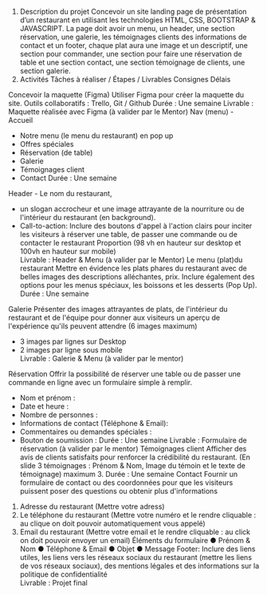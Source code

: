 1.	Description du projet
Concevoir un site landing page de présentation d’un restaurant en utilisant les technologies HTML, CSS, BOOTSTRAP & JAVASCRIPT. 
La page doit avoir un menu, un header, une section réservation, une galerie, les témoignages clients des informations de contact et un footer, chaque plat aura une image et un descriptif, une section pour commander, une section pour faire une réservation de table et une section contact, une section témoignage de clients, une section galerie.
2.	Activités
Tâches à réaliser / Étapes / Livrables	Consignes	Délais
		
Concevoir la maquette (Figma)	Utiliser Figma pour créer la maquette du site.
Outils collaboratifs : Trello, Git / Github	Durée : Une semaine
Livrable : Maquette réalisée avec Figma (à valider par le Mentor)
Nav (menu)	-	Accueil
-	Notre menu (le menu du restaurant) en pop up
-	Offres spéciales
-	Réservation (de table)
-	Galerie
-	Témoignages client
-	Contact	Durée : Une semaine

Header 	-	Le nom du restaurant, 
-	un slogan accrocheur et une image attrayante de la nourriture ou de l'intérieur du restaurant (en background).
-	Call-to-action: Inclure des boutons d'appel à l'action clairs pour inciter les visiteurs à réserver une table, de passer une commande ou de contacter le restaurant
Proportion (98 vh en hauteur sur desktop et 100vh en hauteur sur mobile)	
Livrable : Header & Menu (à valider par le Mentor)
Le menu (plat)du restaurant 
	Mettre en évidence les plats phares du restaurant avec de belles images des descriptions alléchantes, prix. 
Inclure également des options pour les menus spéciaux, les boissons et les desserts (Pop Up).	Durée : Une semaine

Galerie	Présenter des images attrayantes de plats, de l'intérieur du restaurant et de l'équipe pour donner aux visiteurs un aperçu de l'expérience qu'ils peuvent attendre
 (6 images maximum)
-	3 images par lignes sur Desktop
-	2 images par ligne sous mobile	
Livrable : Galerie & Menu (à valider par le mentor)

Réservation	Offrir la possibilité de réserver une table ou de passer une commande en ligne avec un formulaire simple à remplir.
-	Nom et prénom : 
-	Date et heure :
-	Nombre de personnes :
-	Informations de contact (Téléphone & Email):
-	Commentaires ou demandes spéciales : 
-	Bouton de soumission : 	Durée : Une semaine
Livrable : Formulaire de réservation (à valider par le mentor)
Témoignages client	Afficher des avis de clients satisfaits pour renforcer la crédibilité du restaurant. (En slide 3 témoignages : Prénom & Nom, Image du témoin et le texte de témoignage) maximum 3.	Durée : Une semaine
Contact	Fournir un formulaire de contact ou des coordonnées pour que les visiteurs puissent poser des questions ou obtenir plus d'informations
1.	Adresse du restaurant (Mettre votre adress)
2.	Le téléphone du restaurant (Mettre votre numéro et le rendre cliquable : au clique on doit pouvoir automatiquement vous appelé)
3.	Email du restaurant (Mettre votre email et le rendre cliquable : au click on doit pouvoir envoyer un email)
	Éléments du formulaire 
●	Prénom & Nom
●	Téléphone & Email
●	Objet
●	Message	
Footer:	Inclure des liens utiles, les liens vers les réseaux sociaux du restaurant (mettre les liens de vos réseaux sociaux), des mentions légales et des informations sur la politique de confidentialité	
Livrable : Projet final 
